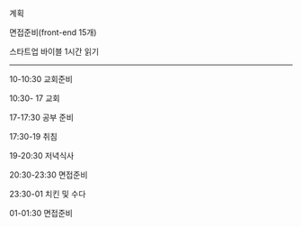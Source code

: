계획 

면접준비(front-end 15개)

스타트업 바이블 1시간 읽기

------------------------------------

10-10:30 교회준비

10:30- 17 교회

17-17:30 공부 준비

17:30-19 취침

19-20:30 저녁식사

20:30-23:30 면접준비

23:30-01 치킨 및 수다

01-01:30 면접준비